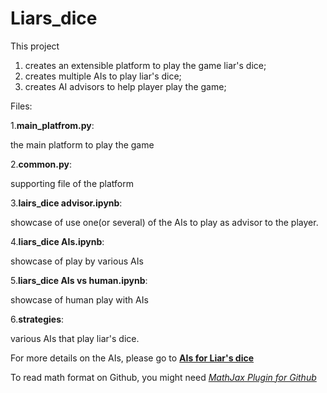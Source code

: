 # Liars_dice

This project
1. creates an extensible platform to play the game liar's dice; 
2. creates multiple AIs to play liar's dice;
3. creates AI advisors to help player play the game;

Files:


1.**main_platfrom.py**:

 the main platform to play the game


2.**common.py**:

 supporting file of the platform



3.**lairs_dice advisor.ipynb**:

 showcase of use one(or several) of the AIs to play as advisor to the player.

4.**liars_dice AIs.ipynb**:
 
 showcase of play by various AIs

5.**liars_dice AIs vs human.ipynb**:

showcase of human play with AIs


6.**strategies**:

various AIs that play liar's dice.
   
   
For more details on the AIs, please go to [**AIs for Liar's dice**](https://github.com/mu-zhao/Liars_dice/wiki/Zero-Intelligence)

To read math format on Github, you might need [_MathJax Plugin for Github_]( https://chrome.google.com/webstore/detail/mathjax-plugin-for-github/ioemnmodlmafdkllaclgeombjnmnbima)
